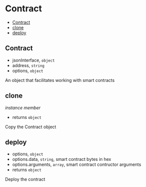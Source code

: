 # Contract

+ [Contract](#Contract)
+ [clone](#clone)
+ [deploy](#deploy)

## Contract

+ jsonInterface, `object`
+ address, `string`
+ options, `object`

An object that facilitates working with smart contracts

## clone

*instance member*

+ returns `object` 

Copy the Contract object

## deploy

+ options, `object`
+ options.data, `string`, smart contract bytes in hex
+ options.arguments, `array`, smart contract contructor arguments
+ returns `object` 

Deploy the contract

